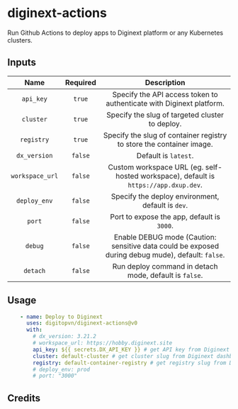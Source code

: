 # diginext-actions

Run Github Actions to deploy apps to Diginext platform or any Kubernetes clusters.

## Inputs

|      Name       | Required |                                            Description                                            |
| :-------------: | :------: | :-----------------------------------------------------------------------------------------------: |
|    `api_key`    |  `true`  |               Specify the API access token to authenticate with Diginext platform.                |
|    `cluster`    |  `true`  |                          Specify the slug of targeted cluster to deploy.                          |
|   `registry`    |  `true`  |               Specify the slug of container registry to store the container image.                |
|  `dx_version`   | `false`  |                                       Default is `latest`.                                        |
| `workspace_url` | `false`  |       Custom workspace URL (eg. self-hosted workspace), default is `https://app.dxup.dev`.        |
|  `deploy_env`   | `false`  |                         Specify the deploy environment, default is `dev`.                         |
|     `port`      | `false`  |                            Port to expose the app, default is `3000`.                             |
|     `debug`     | `false`  | Enable DEBUG mode (Caution: sensitive data could be exposed during debug mude), default: `false`. |
|    `detach`     | `false`  |                      Run deploy command in detach mode, default is `false`.                       |

## Usage

```yaml
    - name: Deploy to Diginext
      uses: digitopvn/diginext-actions@v0
      with:
        # dx_version: 3.21.2
        # workspace_url: https://hobby.diginext.site
        api_key: ${{ secrets.DX_API_KEY }} # get API key from Diginext dashboard
        cluster: default-cluster # get cluster slug from Diginext dashboard
        registry: default-container-registry # get registry slug from Diginext dashboard
        # deploy_env: prod
        # port: "3000"
```

## Credits

